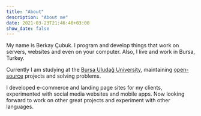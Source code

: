 ```yaml
---
title: "About"
description: "About me"
date: 2021-03-23T21:46:40+03:00
show_date: false
---
```


My name is Berkay Çubuk. I program and develop things that work on servers, websites and even on your computer. Also, I live and work in Bursa, Turkey.

Currently I am studying at the [Bursa Uludağ University](https://uludag.edu.tr), maintaining [open-source](https://github.com/berkaycubuk) projects and solving problems.

I developed e-commerce and landing page sites for my clients, experimented with social media websites and mobile apps. Now looking forward to work on other great projects and experiment with other languages.
